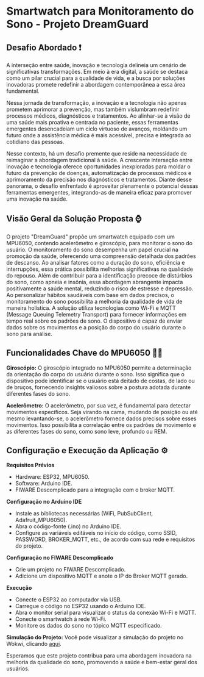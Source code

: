 #  Smartwatch para Monitoramento do Sono - Projeto DreamGuard

## Desafio Abordado ❗
A interseção entre saúde, inovação e tecnologia delineia um cenário de significativas transformações. Em meio à era digital, a saúde se destaca como um pilar crucial para a qualidade de vida, e a busca por soluções inovadoras promete redefinir a abordagem contemporânea a essa área fundamental.

Nessa jornada de transformação, a inovação e a tecnologia não apenas prometem aprimorar a prevenção, mas também vislumbram redefinir processos médicos, diagnósticos e tratamentos. Ao alinhar-se à visão de uma saúde mais proativa e centrada no paciente, essas ferramentas emergentes desencadeiam um ciclo virtuoso de avanços, moldando um futuro onde a assistência médica é mais acessível, precisa e integrada ao cotidiano das pessoas.

Nesse contexto, há um desafio premente que reside na necessidade de reimaginar a abordagem tradicional à saúde. A crescente interseção entre inovação e tecnologia oferece oportunidades inexploradas para moldar o futuro da prevenção de doenças, automatização de processos médicos e aprimoramento da precisão nos diagnósticos e tratamentos. Diante desse panorama, o desafio enfrentado é aproveitar plenamente o potencial dessas ferramentas emergentes, integrando-as de maneira eficaz para promover uma inovação na saúde.



## Visão Geral da Solução Proposta ⌚
O projeto "DreamGuard" propõe um smartwatch equipado com um MPU6050, contendo acelerômetro e giroscópio, para monitorar o sono do usuário. O monitoramento do sono desempenha um papel crucial na promoção da saúde, oferecendo uma compreensão detalhada dos padrões de descanso. Ao analisar fatores como a duração do sono, eficiência e interrupções, essa prática possibilita melhorias significativas na qualidade do repouso. Além de contribuir para a identificação precoce de distúrbios do sono, como apneia e insônia, essa abordagem abrangente impacta positivamente a saúde mental, reduzindo o risco de estresse e depressão. Ao personalizar hábitos saudáveis com base em dados precisos, o monitoramento do sono possibilita a melhoria da qualidade de vida de maneira holística. A solução utiliza tecnologias como Wi-Fi e MQTT (Message Queuing Telemetry Transport) para fornecer informações em tempo real sobre os padrões de sono. O dispositivo é capaz de enviar dados sobre os movimentos e a posição do corpo do usuário durante o sono para análise.

## Funcionalidades Chave do MPU6050 🔄📏

**Giroscópio:**
O giroscópio integrado no MPU6050 permite a determinação da orientação do corpo do usuário durante o sono. Isso significa que o dispositivo pode identificar se o usuário está deitado de costas, de lado ou de bruços, fornecendo insights valiosos sobre a postura adotada durante diferentes fases do sono.

**Acelerômetro:**
O acelerômetro, por sua vez, é fundamental para detectar movimentos específicos. Seja virando na cama, mudando de posição ou até mesmo levantando-se, o acelerômetro fornece dados precisos sobre esses movimentos. Isso possibilita a correlação entre os padrões de movimento e as diferentes fases do sono, como sono leve, profundo ou REM.


## Configuração e Execução da Aplicação ⚙️
**Requisitos Prévios**
- Hardware: ESP32, MPU6050.
- Software: Arduino IDE.
- FIWARE Descomplicado para a integração com o broker MQTT.

**Configuração no Arduino IDE**
- Instale as bibliotecas necessárias (WiFi, PubSubClient, Adafruit_MPU6050).
- Abra o código-fonte (.ino) no Arduino IDE.
- Configure as variáveis editáveis no início do código, como SSID, PASSWORD, BROKER_MQTT, etc., de acordo com sua rede e requisitos do projeto.

**Configuração no FIWARE Descomplicado**
- Crie um projeto no FIWARE Descomplicado.
- Adicione um dispositivo MQTT e anote o IP do Broker MQTT gerado.

**Execução**
- Conecte o ESP32 ao computador via USB.
- Carregue o código no ESP32 usando o Arduino IDE.
- Abra o monitor serial para visualizar o status da conexão Wi-Fi e MQTT.
- Conecte o smartwatch à rede Wi-Fi.
- Monitore os dados do sono no tópico MQTT especificado.

**Simulação do Projeto:**
Você pode visualizar a simulação do projeto no Wokwi, clicando <a href="https://wokwi.com/projects/381404395344200705" target="blank">aqui</a>.


Esperamos que este projeto contribua para uma abordagem inovadora na melhoria da qualidade do sono, promovendo a saúde e bem-estar geral dos usuários.